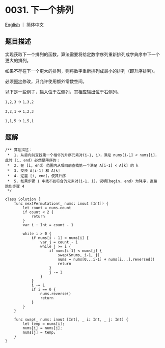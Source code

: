 # 0031. 下一个排列

[English](./README.md) ｜ 简体中文



##  题目描述

实现获取下一个排列的函数，算法需要将给定数字序列重新排列成字典序中下一个更大的排列。

如果不存在下一个更大的排列，则将数字重新排列成最小的排列（即升序排列）。

必须[原地](https://baike.baidu.com/item/原地算法)修改，只允许使用额外常数空间。

以下是一些例子，输入位于左侧列，其相应输出位于右侧列。

`1,2,3` → `1,3,2`

`3,2,1` → `1,2,3`

`1,1,5` → `1,5,1`



## 题解

```
/** 算法描述：
 *  1. 从后向前查找第一个相邻的升序元素对(i-1, i)，满足 nums[i-1] < nums[i]，此时 [i, end) 必然是降序的；
 *  2. 在 [i, end) 范围内从后向前查找第一个满足 A[i-1] < A[k] 的 k
 *  3. 交换 A[i-1] 和 A[k]
 *  4. 逆置 [i, end)，使其升序
 *  5. 如果步骤 1 中找不到符合的元素对(i-1, i)，说明[begin, end) 为降序，直接跳到步骤 4
 */

class Solution {
    func nextPermutation(_ nums: inout [Int]) {
        let count = nums.count
        if count < 2 {
            return
        }
        var i : Int = count - 1

        while i > 0 {
            if nums[i - 1] < nums[i] {
                var j = count - 1
                while j >= i {
                    if nums[i-1] < nums[j] {
                        swap(&nums, i-1, j)
                        nums = nums[0...i-1] + nums[i...].reversed()
                        return
                    }
                    j -= 1
                }
            }
            i -= 1
            if i == 0 {
                nums.reverse()
                return
            }
        }
    }
    
    func swap(_ nums: inout [Int], _ i: Int, _ j: Int) {
        let temp = nums[i];
        nums[i] = nums[j];
        nums[j] = temp;
    }
}
```

